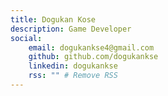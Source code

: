 ```yaml
---
title: Dogukan Kose
description: Game Developer
social:
    email: dogukankse4@gmail.com
    github: github.com/dogukankse
    linkedin: dogukankse
    rss: "" # Remove RSS
---
```

